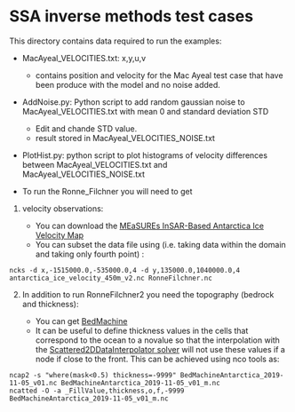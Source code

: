 # SSA inverse methods test cases

This directory contains data required to run the examples:

- MacAyeal_VELOCITIES.txt: x,y,u,v

   - contains position and velocity for the Mac Ayeal test case that have been produce with the model and no noise added.

- AddNoise.py: Python script to add random gaussian noise to MacAyeal_VELOCITIES.txt with mean 0 and standard deviation STD

   - Edit and chande STD value.
   - result stored in MacAyeal_VELOCITIES_NOISE.txt

- PlotHist.py: python script to plot histograms of velocity differences between MacAyeal_VELOCITIES.txt and MacAyeal_VELOCITIES_NOISE.txt


- To run the Ronne_Filchner you will need to get 

1. velocity observations:

   - You can download the [MEaSUREs InSAR-Based Antarctica Ice Velocity Map](https://nsidc.org/data/NSIDC-0484/versions/2)
   - You can subset the data file using (i.e. taking data within the domain and taking only fourth point) : 

```     
ncks -d x,-1515000.0,-535000.0,4 -d y,135000.0,1040000.0,4 antarctica_ice_velocity_450m_v2.nc RonneFilchner.nc
```

2. In addition to run RonneFilchner2 you need the topography (bedrock and thickness):

   - You can get [BedMachine](https://sites.uci.edu/morlighem/dataproducts/bedmachine-antarctica)
   - It can be useful to define thickness values in the cells that correspond to the ocean to a novalue so that 
   the interpolation with the [Scattered2DDataInterpolator solver](http://elmerfem.org/elmerice/wiki/doku.php?id=solvers:scattered) will not use these values if a node if close to the front. This can be achieved using nco tools as:

```
ncap2 -s "where(mask<0.5) thickness=-9999" BedMachineAntarctica_2019-11-05_v01.nc BedMachineAntarctica_2019-11-05_v01_m.nc
ncatted -O -a _FillValue,thickness,o,f,-9999 BedMachineAntarctica_2019-11-05_v01_m.nc
```
